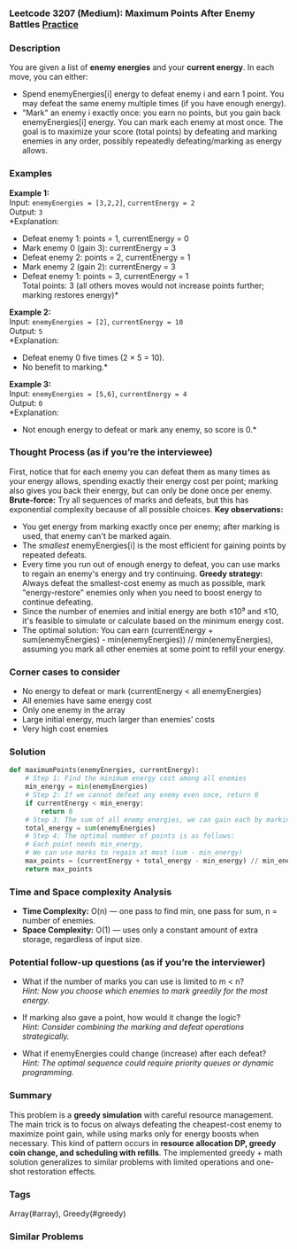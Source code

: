 ### Leetcode 3207 (Medium): Maximum Points After Enemy Battles [Practice](https://leetcode.com/problems/maximum-points-after-enemy-battles)

### Description  
You are given a list of **enemy energies** and your **current energy**. In each move, you can either:
- Spend enemyEnergies[i] energy to defeat enemy i and earn 1 point. You may defeat the same enemy multiple times (if you have enough energy).
- "Mark" an enemy i exactly once: you earn no points, but you gain back enemyEnergies[i] energy.
You can mark each enemy at most once. The goal is to maximize your score (total points) by defeating and marking enemies in any order, possibly repeatedly defeating/marking as energy allows.

### Examples  

**Example 1:**  
Input: `enemyEnergies = [3,2,2]`, `currentEnergy = 2`  
Output: `3`  
*Explanation:  
- Defeat enemy 1: points = 1, currentEnergy = 0  
- Mark enemy 0 (gain 3): currentEnergy = 3  
- Defeat enemy 2: points = 2, currentEnergy = 1  
- Mark enemy 2 (gain 2): currentEnergy = 3  
- Defeat enemy 1: points = 3, currentEnergy = 1  
Total points: 3 (all others moves would not increase points further; marking restores energy)*

**Example 2:**  
Input: `enemyEnergies = [2]`, `currentEnergy = 10`  
Output: `5`  
*Explanation:  
- Defeat enemy 0 five times (2 × 5 = 10).  
- No benefit to marking.*

**Example 3:**  
Input: `enemyEnergies = [5,6]`, `currentEnergy = 4`  
Output: `0`  
*Explanation:  
- Not enough energy to defeat or mark any enemy, so score is 0.*

### Thought Process (as if you’re the interviewee)  
First, notice that for each enemy you can defeat them as many times as your energy allows, spending exactly their energy cost per point; marking also gives you back their energy, but can only be done once per enemy.  
**Brute-force:** Try all sequences of marks and defeats, but this has exponential complexity because of all possible choices.
**Key observations:**  
- You get energy from marking exactly once per enemy; after marking is used, that enemy can't be marked again.
- The *smallest* enemyEnergies[i] is the most efficient for gaining points by repeated defeats.
- Every time you run out of enough energy to defeat, you can use marks to regain an enemy's energy and try continuing.
**Greedy strategy:** Always defeat the smallest-cost enemy as much as possible, mark "energy-restore" enemies only when you need to boost energy to continue defeating.
- Since the number of enemies and initial energy are both ≤10⁹ and ≤10, it's feasible to simulate or calculate based on the minimum energy cost.
- The optimal solution: You can earn (currentEnergy + sum(enemyEnergies) - min(enemyEnergies)) // min(enemyEnergies), assuming you mark all other enemies at some point to refill your energy.

### Corner cases to consider  
- No energy to defeat or mark (currentEnergy < all enemyEnergies)  
- All enemies have same energy cost  
- Only one enemy in the array  
- Large initial energy, much larger than enemies’ costs  
- Very high cost enemies

### Solution

```python
def maximumPoints(enemyEnergies, currentEnergy):
    # Step 1: Find the minimum energy cost among all enemies
    min_energy = min(enemyEnergies)
    # Step 2: If we cannot defeat any enemy even once, return 0
    if currentEnergy < min_energy:
        return 0
    # Step 3: The sum of all enemy energies, we can gain each by marking once
    total_energy = sum(enemyEnergies)
    # Step 4: The optimal number of points is as follows:
    # Each point needs min_energy,
    # We can use marks to regain at most (sum - min_energy)
    max_points = (currentEnergy + total_energy - min_energy) // min_energy
    return max_points
```

### Time and Space complexity Analysis  

- **Time Complexity:** O(n) — one pass to find min, one pass for sum, n = number of enemies.
- **Space Complexity:** O(1) — uses only a constant amount of extra storage, regardless of input size.

### Potential follow-up questions (as if you’re the interviewer)  

- What if the number of marks you can use is limited to m < n?  
  *Hint: Now you choose which enemies to mark greedily for the most energy.*

- If marking also gave a point, how would it change the logic?  
  *Hint: Consider combining the marking and defeat operations strategically.*

- What if enemyEnergies could change (increase) after each defeat?  
  *Hint: The optimal sequence could require priority queues or dynamic programming.*

### Summary
This problem is a **greedy simulation** with careful resource management. The main trick is to focus on always defeating the cheapest-cost enemy to maximize point gain, while using marks only for energy boosts when necessary. This kind of pattern occurs in **resource allocation DP, greedy coin change, and scheduling with refills**. The implemented greedy + math solution generalizes to similar problems with limited operations and one-shot restoration effects.

### Tags
Array(#array), Greedy(#greedy)

### Similar Problems
